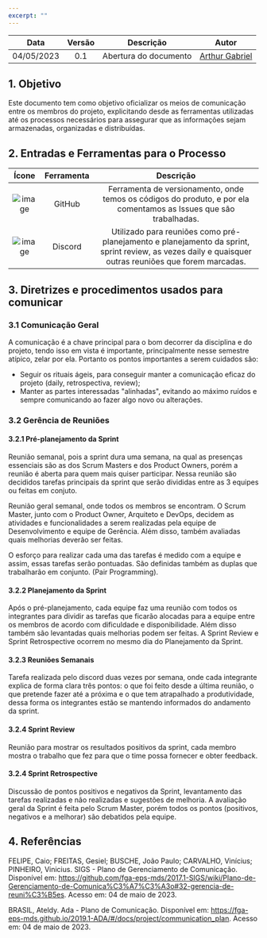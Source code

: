 ```yaml
---
excerpt: ""
---
```

| Data       | Versão | Descrição                      | Autor             |
| :--------: | :----: | :----------:                   | :---------------: |
| 04/05/2023 |  0.1   | Abertura do documento | [Arthur Gabriel](https://github.com/ArthurGabrieel)|

## 1. Objetivo
Este documento tem como objetivo oficializar os meios de comunicação entre os membros do projeto, explicitando desde as ferramentas utilizadas até os processos necessários para assegurar que as informações sejam armazenadas, organizadas e distribuídas.

## 2. Entradas e Ferramentas para o Processo

| Ícone            | Ferramenta    | Descrição                                |
| :--------------: | :-----------: | :--------------------------------------: |
| ![image](https://cdn.iconscout.com/icon/free/png-256/github-1521500-1288242.png) | GitHub | Ferramenta de versionamento, onde temos os códigos do produto, e por ela comentamos as Issues que são trabalhadas. |
| ![image](https://cdn.iconscout.com/icon/free/png-256/discord-2752210-2285027.png) | Discord | Utilizado para reuniões como pré-planejamento e planejamento da sprint, sprint review, as vezes daily e quaisquer outras reuniões que forem marcadas. |

## 3. Diretrizes e procedimentos usados para comunicar
### 3.1 Comunicação Geral

A comunicação é a chave principal para o bom decorrer da disciplina e do projeto, tendo isso em vista é importante, principalmente nesse semestre atípico, zelar por ela. Portanto os pontos importantes a serem cuidados são:

- Seguir os rituais ágeis, para conseguir manter a comunicação eficaz do projeto (daily, retrospectiva, review);
- Manter as partes interessadas "alinhadas", evitando ao máximo ruídos e sempre comunicando ao fazer algo novo ou alterações.

### 3.2 Gerência de Reuniões
#### 3.2.1 Pré-planejamento da Sprint

Reunião semanal, pois a sprint dura uma semana, na qual as presenças essenciais são as dos Scrum Masters e dos Product Owners, porém a reunião é aberta para quem mais quiser participar. Nessa reunião são decididos tarefas principais da sprint que serão divididas entre as 3 equipes ou feitas em conjuto. 

Reunião geral semanal, onde todos os membros se encontram. O Scrum Master, junto com o Product Owner, Arquiteto e DevOps, decidem as atividades e funcionalidades a serem realizadas pela equipe de Desenvolvimento e equipe de Gerência. Além disso, também avaliadas quais melhorias deverão ser feitas.

O esforço para realizar cada uma das tarefas é medido com a equipe e assim, essas tarefas serão pontuadas. São definidas também as duplas que trabalharão em conjunto. (Pair Programming).

#### 3.2.2 Planejamento da Sprint
Após o pré-planejamento, cada equipe faz uma reunião com todos os integrantes para dividir as tarefas que ficarão alocadas para a equipe entre os membros de acordo com dificuldade e disponibilidade. Além disso também são levantadas quais melhorias podem ser feitas. A Sprint Review e Sprint Retrospective ocorrem no mesmo dia do Planejamento da Sprint.

#### 3.2.3 Reuniões Semanais
Tarefa realizada pelo discord duas vezes por semana, onde cada integrante explica de forma clara três pontos: o que foi feito desde a última reunião, o que pretende fazer até a próxima e o que tem atrapalhado a produtividade, dessa forma os integrantes estão se mantendo informados do andamento da sprint.

#### 3.2.4 Sprint Review
Reunião para mostrar os resultados positivos da sprint, cada membro mostra o trabalho que fez para que o time possa fornecer e obter feedback. 

#### 3.2.4 Sprint Retrospective
Discussão de pontos positivos e negativos da Sprint, levantamento das tarefas realizadas e não realizadas e sugestões de melhoria. A avaliação geral da Sprint é feita pelo Scrum Master, porém todos os pontos (positivos, negativos e a melhorar) são debatidos pela equipe.

## 4. Referências

FELIPE, Caio; FREITAS, Gesiel; BUSCHE, João Paulo; CARVALHO, Vinícius; PINHEIRO, Vinicius. SIGS - Plano de Gerenciamento de Comunicação. Disponível em: https://github.com/fga-eps-mds/2017.1-SIGS/wiki/Plano-de-Gerenciamento-de-Comunica%C3%A7%C3%A3o#32-gerencia-de-reuni%C3%B5es. Acesso em: 04 de maio de 2023.

BRASIL, Ateldy. Ada - Plano de Comunicação. Disponível em: https://fga-eps-mds.github.io/2019.1-ADA/#/docs/project/communication_plan. Acesso em: 04 de maio de 2023.
